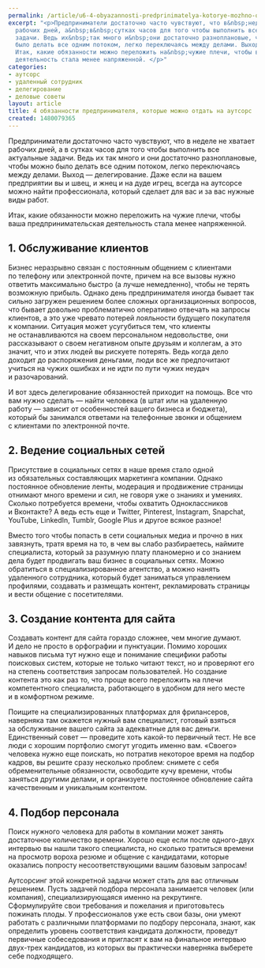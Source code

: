 ```yaml
---
permalink: /article/u6-4-obyazannosti-predprinimatelya-kotorye-mozhno-otdat-na-autsors
excerpt: "<p>Предприниматели достаточно часто чувствуют, что в&nbsp;неделе не&nbsp;хватает
  рабочих дней, а&nbsp;в&nbsp;сутках часов для того чтобы выполнить все актуальные
  задачи. Ведь их&nbsp;так много и&nbsp;они достаточно разноплановые, чтобы можно
  было делать все одним потоком, легко переключаясь между делами. Выход&nbsp;— делегирование.
  Итак, какие обязанности можно переложить на&nbsp;чужие плечи, чтобы ваша предпринимательская
  деятельность стала менее напряженной. </p>"
categories:
- аутсорс
- удаленный сотрудник
- делегирование
- деловые советы
layout: article
title: 4 обязанности предпринимателя, которые можно отдать на аутсорс
created: 1480079365
---
```

<p>Предприниматели достаточно часто чувствуют, что в&nbsp;неделе не&nbsp;хватает рабочих дней, а&nbsp;в&nbsp;сутках часов для того чтобы выполнить все актуальные задачи. Ведь их&nbsp;так много и&nbsp;они достаточно разноплановые, чтобы можно было делать все одним потоком, легко переключаясь между делами. Выход&nbsp;— делегирование. Даже если на&nbsp;вашем предприятии вы&nbsp;и&nbsp;швец, и&nbsp;жнец и&nbsp;на&nbsp;дуде игрец, всегда на&nbsp;аутсорсе можно найти профессионала, который сделает для вас и&nbsp;за&nbsp;вас нужные виды работ.</p>
<p>Итак, какие обязанности можно переложить на&nbsp;чужие плечи, чтобы ваша предпринимательская деятельность стала менее напряженной. </p>
<h2>1. Обслуживание клиентов</h2>
<p>Бизнес неразрывно связан с&nbsp;постоянным общением с&nbsp;клиентами по&nbsp;телефону или электронной почте, причем на&nbsp;все вызовы нужно ответить максимально быстро (а&nbsp;лучше немедленно), чтобы не&nbsp;терять возможную прибыль. Однако день предпринимателя иногда бывает так сильно загружен решением более сложных организационных вопросов, что бывает довольно проблематично оперативно отвечать на&nbsp;запросы клиентов, а&nbsp;это уже чревато потерей лояльности будущего покупателя к&nbsp;компании. Ситуация может усугубиться тем, что клиенты не&nbsp;останавливаются на&nbsp;своем персональном недовольстве, они рассказывают о&nbsp;своем негативном опыте друзьям и&nbsp;коллегам, а&nbsp;это значит, что и&nbsp;этих людей вы&nbsp;рискуете потерять. Ведь когда дело доходит до&nbsp;распоряжения деньгами, люди все&nbsp;же предпочитают учиться на&nbsp;чужих ошибках и&nbsp;не&nbsp;идти по&nbsp;пути чужих неудач и&nbsp;разочарований.</p>
<p>И&nbsp;вот здесь делегирование обязанностей приходит на&nbsp;помощь. Все что вам нужно сделать&nbsp;— найти человека (в&nbsp;штат или на&nbsp;удаленную работу&nbsp;— зависит от&nbsp;особенностей вашего бизнеса и&nbsp;бюджета), который&nbsp;бы занимался ответами на&nbsp;телефонные звонки и&nbsp;общением с&nbsp;клиентами по&nbsp;электронной почте. </p>
<h2>2. Ведение социальных сетей</h2>
<p>Присутствие в&nbsp;социальных сетях в&nbsp;наше время стало одной из&nbsp;обязательных составляющих маркетинга компании. Однако постоянное обновление ленты, модерация и&nbsp;продвижение страницы отнимают много времени и&nbsp;сил, не&nbsp;говоря уже о&nbsp;знаниях и&nbsp;умениях. Сколько потребуется времени, чтобы охватить Одноклассников и&nbsp;Вконтакте? А&nbsp;ведь есть еще и&nbsp;Twitter, Pinterest, Instagram, Snapchat, YouTube, LinkedIn, Tumblr, Google Plus и&nbsp;другое всякое разное!</p>
<p>Вместо того чтобы попасть в&nbsp;сети социальных медиа и&nbsp;прочно в&nbsp;них завязнуть, тратя время на&nbsp;то, в&nbsp;чем вы&nbsp;слабо разбираетесь, наймите специалиста, который за&nbsp;разумную плату планомерно и&nbsp;со&nbsp;знанием дела будет продвигать ваш бизнес в&nbsp;социальных сетях. Можно обратиться в&nbsp;специализированное агентство, а&nbsp;можно нанять удаленного сотрудника, который будет заниматься управлением профилями, создавать и&nbsp;размещать контент, рекламировать страницы и&nbsp;вести общение с&nbsp;посетителями.</p>
<h2>3. Создание контента для сайта</h2>
<p>Создавать контент для сайта гораздо сложнее, чем многие думают. И&nbsp;дело не&nbsp;просто в&nbsp;орфографии и&nbsp;пунктуации. Помимо хороших навыков письма тут нужно еще и&nbsp;понимание специфики работы поисковых систем, которые не&nbsp;только читают текст, но&nbsp;и&nbsp;проверяют его на&nbsp;степень соответствия запросам пользователей. Но&nbsp;создание контента это как раз&nbsp;то, что проще всего переложить на&nbsp;плечи компетентного специалиста, работающего в&nbsp;удобном для него месте и&nbsp;в&nbsp;комфортном режиме. </p>
<p>Поищите на&nbsp;специализированных платформах для фрилансеров, наверняка там окажется нужный вам специалист, готовый взяться за&nbsp;обслуживание вашего сайта за&nbsp;адекватные для вас деньги. Единственный совет&nbsp;— проведите хоть какой-то первичный тест. Не&nbsp;все люди с&nbsp;хорошим портфолио смогут угодить именно вам. «Своего» человека нужно еще поискать, но&nbsp;потратив некоторое время на&nbsp;подбор кадров, вы&nbsp;решите сразу несколько проблем: снимете с&nbsp;себя обременительные обязанности, освободите кучу времени, чтобы заняться другими делами, и&nbsp;организуете постоянное обновление сайта качественным и&nbsp;уникальным контентом.</p>
<h2>4. Подбор персонала</h2>
<p>Поиск нужного человека для работы в&nbsp;компании может занять достаточное количество времени. Хорошо еще если после одного-двух интервью вы&nbsp;нашли такого специалиста, но&nbsp;сколько тратиться времени на&nbsp;просмотр вороха резюме и&nbsp;общение с&nbsp;кандидатами, которые оказались попросту несоответствующими вашим базовым запросам!</p>
<p>Аутсорсинг этой конкретной задачи может стать для вас отличным решением. Пусть задачей подбора персонала занимается человек (или компания), специализирующаяся именно на&nbsp;рекрутинге. Сформулируйте свои требования и&nbsp;пожелания и&nbsp;приготовьтесь пожинать плоды. У&nbsp;профессионалов уже есть свои базы, они умеют работать с&nbsp;различными платформами по&nbsp;подбору персонала, знают, как определить уровень соответствия кандидата должности, проведут первичные собеседования и&nbsp;пригласят к&nbsp;вам на&nbsp;финальное интервью двух-трех кандидатов, из&nbsp;которых вы&nbsp;практически наверняка выберете себе подходящего. </p>
